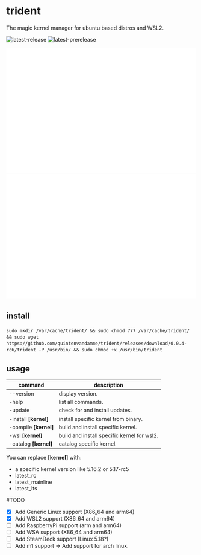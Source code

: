 # trident
The magic kernel manager for ubuntu based distros and WSL2.

![latest-release](https://img.shields.io/github/v/release/quintenvandamme/trident) ![latest-prerelease](https://img.shields.io/github/v/tag/quintenvandamme/trident?include_prereleases)

![terminal](assets/screenshots/light.svg#gh-dark-mode-only)
![terminal](assets/screenshots/dark.svg#gh-light-mode-only)


## install

```sudo mkdir /var/cache/trident/ && sudo chmod 777 /var/cache/trident/ && sudo wget https://github.com/quintenvandamme/trident/releases/download/0.0.4-rc6/trident -P /usr/bin/ && sudo chmod +x /usr/bin/trident```

## usage

| command               | description                                  |
|-----------------------|----------------------------------------------|
| --version             | display version.                             |
| -help                 | list all commands.                           |
| -update               | check for and install updates.               |
| -install **[kernel]** | install specific kernel from binary.         |
| -compile **[kernel]** | build and install specific kernel.           |
| -wsl **[kernel]**     | build and install specific kernel for wsl2.  |
| -catalog **[kernel]** | catalog specific kernel.                     |

You can replace **[kernel]** with:
- a specific kernel version like 5.16.2 or 5.17-rc5
- latest_rc
- latest_mainline
- latest_lts

#TODO

- [x] Add Generic Linux support (X86_64 and arm64)
- [x] Add WSL2 support (X86_64 and arm64)
- [ ] Add RaspberryPi support (arm and arm64)
- [ ] Add WSA support (X86_64 and arm64)
- [ ] Add SteamDeck support (Linux 5.18?)
- [ ] Add m1 support => Add support for arch linux.